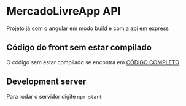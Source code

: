 # MercadoLivreApp API

Projeto já com o angular em modo build e com a api em express

## Código do front sem estar compilado

O código sem estar compilado se encontra em [CÓDIGO COMPLETO](https://github.com/henriacle/mercado-livre-app)

## Development server

Para rodar o servidor digite `npm start`